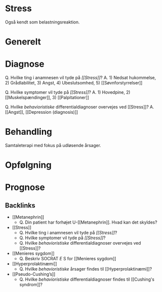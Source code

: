 # Stress
Også kendt som belastningsreaktion.

# Generelt

# Diagnose
Q. Hvilke ting i anamnesen vil tyde på *[[Stress]]*? 
A. 1) Nedsat hukommelse, 2) Grådlabilitet, 3) Angst, 4) Ubeslutsomhed, 5) [[Søvnforstyrrelser]]

Q. Hvilke symptomer vil tyde på *[[Stress]]*? 
A. 1) Hovedpine, 2) [[Muskelspændinger]], 3) [[Palpitationer]]

Q. Hvilke *behavioristiske* differentialdiagnoser overvejes ved [[Stress]]?
A. [[Angst]], [[Depression (diagnosis)]]

# Behandling
Samtaleterapi med fokus på udløsende årsager.

# Opfølgning

# Prognose
<!-- #anki/deck/Medicine #anki/tag/med/Psychiatry #anki/tag/med/GP -->

## Backlinks
* [[Metanephrin]]
	* Q. Din patient har forhøjet U-[[Metanephrin]]. Hvad kan det skyldes?
* [[Stress]]
	* Q. Hvilke ting i anamnesen vil tyde på *[[Stress]]*? 
	* Q. Hvilke symptomer vil tyde på *[[Stress]]*? 
	* Q. Hvilke *behavioristiske* differentialdiagnoser overvejes ved [[Stress]]?
* [[Menieres sygdom]]
	* Q. Beskriv SOCRAT *E* S for [[Menieres sygdom]] 
* [[Hyperprolaktinæmi]]
	* Q. Hvilke *behavioristiske* årsager findes til [[Hyperprolaktinæmi]]?
* [[Pseudo-Cushing’s]]
	* Q. Hvilke *behavioristiske* differentialdiagnoser findes til [[Cushing's syndrom]]?

<!-- {BearID:BB393DB8-DFCF-47DF-92DF-3374D56E3C2C-959-0000162FCE6D2C24} -->
